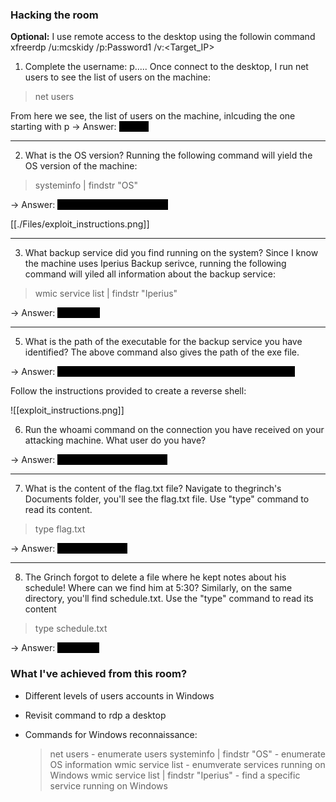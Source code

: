 ### Hacking the room
**Optional:** I use remote access to the desktop using the followin command
xfreerdp /u:mcskidy /p:Password1 /v:<Target_IP>

1. Complete the username: p.....
Once connect to the desktop, I run net users to see the list of users on the machine:

> net users

From here we see, the list of users on the machine, inlcuding the one starting with p
-> Answer: <span style="background-color: #000; color:#000">pepper</span>

----------------------------------------
2. What is the OS version?
Running the following command will yield the OS version of the machine:

> systeminfo | findstr "OS"

-> Answer:  <span style="background-color: #000; color:#000">10.0.17763 N/A Build 17763</span>


[[./Files/exploit_instructions.png]]

-------------------------------
3. What backup service did you find running on the system?
Since I know the machine uses Iperius Backup serivce, running the following command will yiled all information about the backup service:

> wmic service list | findstr "Iperius"

-> Answer: <span style="background-color: #000; color:#000">Iperiussvc</span>

----------------------------------------------------------
5. What is the path of the executable for the backup service you have identified?
The above command also gives the path of the exe file.

-> Answer: <span style="background-color: #000; color:#000">C:\Program Files (x86)\Iperius Backup\IperiusService.exe</span>

Follow the instructions provided to create a reverse shell:

![[exploit_instructions.png]]

6. Run the whoami command on the connection you have received on your attacking machine. What user do you have?

-> Answer: <span style="background-color: #000; color:#000">the-grinch-hack\thegrinch</span>

---------------------------------------
7. What is the content of the flag.txt file?
Navigate to thegrinch's Documents folder, you'll see the flag.txt file. Use "type" command to read its content.

> type flag.txt

-> Answer: <span style="background-color: #000; color:#000">THM-736635221</span>

--------------------------------------
8. The Grinch forgot to delete a file where he kept notes about his schedule! Where can we find him at 5:30?
Similarly, on the same directory, you'll find schedule.txt. Use the "type" command to read its content

> type schedule.txt

-> Answer: <span style="background-color: #000; color:#000">jazzercise</span>


### What I've achieved from this room?
* Different levels of users accounts in Windows
* Revisit command to rdp a desktop
* Commands for Windows reconnaissance: 

	> net users - enumerate users
	>systeminfo | findstr "OS" - enumerate OS information
	>wmic service list - enumverate services running on Windows
	>wmic service list | findstr "Iperius" - find a specific service running on Windows
	
				
		
